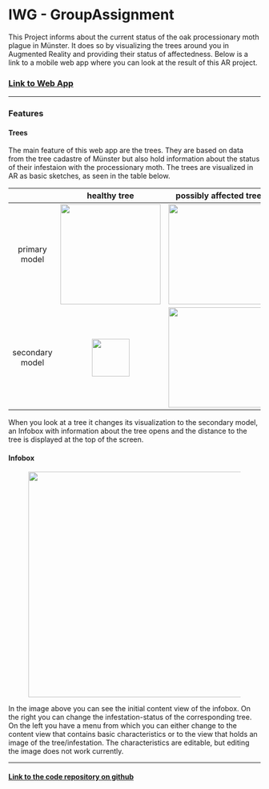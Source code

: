 # IWG - GroupAssignment
This Project informs about the current status of the oak processionary moth plague in Münster. It does so by visualizing the trees around you in Augmented Reality and providing their status of affectedness. Below is a link to a mobile web app where you can look at the result of this AR project.

### [Link to Web App](https://paulascharf.github.io/IWG_GroupAssignment/)
---
### Features
#### Trees
The main feature of this web app are the trees. They are based on data from the tree cadastre of Münster but also hold information about the status of their infestaion with the processionary moth. The trees are visualized in AR as basic sketches, as seen in the table below.

|| healthy tree       | possibly affected tree | affected tree |
|:-----------:|:-------------:|:-------------:|:-----:|
|primary model| <img src="https://user-images.githubusercontent.com/48286621/88565260-9c74d280-d034-11ea-8a74-f1c242f8f6d3.jpg" height="200"> | <img src="https://user-images.githubusercontent.com/48286621/88565267-9e3e9600-d034-11ea-9eb6-ce80cef82872.jpg" height="200"> | <img src="https://user-images.githubusercontent.com/48286621/88565272-9ed72c80-d034-11ea-9286-eab4362ea011.jpg" height="200"> |
|secondary model| <img src="https://user-images.githubusercontent.com/48286621/88565255-9bdc3c00-d034-11ea-9f01-276ea57f0301.jpg" height="75">      | <img src="https://user-images.githubusercontent.com/48286621/88565269-9ed72c80-d034-11ea-9e22-7bd851b2ecaa.jpg" height="200">      |   <img src="https://user-images.githubusercontent.com/48286621/88565274-9ed72c80-d034-11ea-8aab-796d6a8d83e7.jpg" height="200"> |

When you look at a tree it changes its visualization to the secondary model, an Infobox with information about the tree opens and the distance to the tree is displayed at the top of the screen.

#### Infobox
<figure class="image">
<img src="https://user-images.githubusercontent.com/48286621/88562265-c0ceb000-d030-11ea-96dd-6957a9a4bfb0.jpg" height="450">
<figcaption></figcaption>
</figure>

In the image above you can see the initial content view of the infobox. On the right you can change the infestation-status of the corresponding tree. On the left you have a menu from which you can either change to the content view that contains basic characteristics or to the view that holds an image of the tree/infestation. The characteristics are editable, but editing the image does not work currently.

---

#### [Link to the code repository on github](https://github.com/PaulaScharf/IWG_GroupAssignment)
